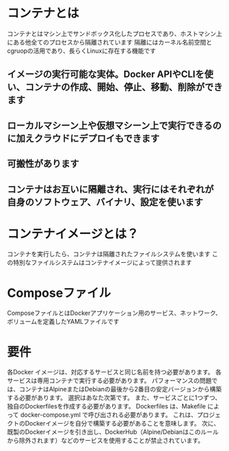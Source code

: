 # コンテナとは
コンテナとはマシン上でサンドボックス化したプロセスであり、ホストマシン上にある他全てのプロセスから隔離されています
隔離にはカーネル名前空間とcgruopの活用であり、長らくLinuxに存在する機能です

## イメージの実行可能な実体。Docker APIやCLIを使い、コンテナの作成、開始、停止、移動、削除ができます
## ローカルマシーン上や仮想マシーン上で実行できるのに加えクラウドにデプロイもできます
## 可搬性があります
## コンテナはお互いに隔離され、実行にはそれぞれが自身のソフトウェア、バイナリ、設定を使います

# コンテナイメージとは？
コンテナを実行したら、コンテナは隔離されたファイルシステムを使います
この特別なファイルシステムはコンテナイメージによって提供されます


# Composeファイル
ComposeファイルとはDockerアプリケーション用のサービス、ネットワーク、ボリュームを定義したYAMLファイルです

# 要件
各Docker イメージは、対応するサービスと同じ名前を持つ必要があります。
各サービスは専用コンテナで実行する必要があります。
パフォーマンスの問題では、コンテナはAlpineまたはDebianの最後から2番目の安定バージョンから構築する必要があります。
選択はあなた次第です。
また、サービスごとに1つずつ、独自のDockerfilesを作成する必要があります。
Dockerfiles は、Makefile によって docker-compose.yml で呼び出される必要があります。
これは、プロジェクトのDockerイメージを自分で構築する必要があることを意味します。
次に、既製のDockerイメージを引き出し、DockerHub（Alpine/Debianはこのルールから除外されます）などのサービスを使用することが禁止されています。


